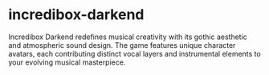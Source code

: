 # incredibox-darkend
Incredibox Darkend redefines musical creativity with its gothic aesthetic and atmospheric sound design. The game features unique character avatars, each contributing distinct vocal layers and instrumental elements to your evolving musical masterpiece.

